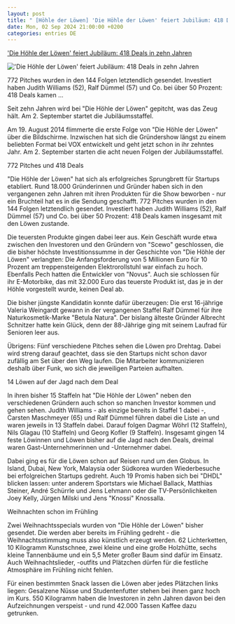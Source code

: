 ```yaml
---
layout: post
title: " [Höhle der Löwen] 'Die Höhle der Löwen' feiert Jubiläum: 418 Deals in zehn Jahren"
date: Mon, 02 Sep 2024 21:00:00 +0200
categories: entries DE
---
```

['Die Höhle der Löwen' feiert Jubiläum: 418 Deals in zehn Jahren](https://www.stern.de/kultur/-die-hoehle-der-loewen--feiert-jubilaeum--418-deals-in-zehn-jahren-35031216.html)

!['Die Höhle der Löwen' feiert Jubiläum: 418 Deals in zehn Jahren](https://image.stern.de/35031220/t/a3/v1/w1440/r1.7778/-/02--418-deals-in-zehn-jahren---16-9---spoton-article-1072919.jpg)

772 Pitches wurden in den 144 Folgen letztendlich gesendet. Investiert haben Judith Williams (52), Ralf Dümmel (57) und Co. bei über 50 Prozent: 418 Deals kamen ...

Seit zehn Jahren wird bei "Die Höhle der Löwen" gepitcht, was das Zeug hält. Am 2. September startet die Jubiläumsstaffel.

Am 19. August 2014 flimmerte die erste Folge von "Die Höhle der Löwen" über die Bildschirme. Inzwischen hat sich die Gründershow längst zu einem beliebten Format bei VOX entwickelt und geht jetzt schon in ihr zehntes Jahr. Am 2. September starten die acht neuen Folgen der Jubiläumsstaffel.

772 Pitches und 418 Deals

"Die Höhle der Löwen" hat sich als erfolgreiches Sprungbrett für Startups etabliert. Rund 18.000 Gründerinnen und Gründer haben sich in den vergangenen zehn Jahren mit ihren Produkten für die Show beworben - nur ein Bruchteil hat es in die Sendung geschafft. 772 Pitches wurden in den 144 Folgen letztendlich gesendet. Investiert haben Judith Williams (52), Ralf Dümmel (57) und Co. bei über 50 Prozent: 418 Deals kamen insgesamt mit den Löwen zustande.

Die teuersten Produkte gingen dabei leer aus. Kein Geschäft wurde etwa zwischen den Investoren und den Gründern von "Scewo" geschlossen, die die bisher höchste Investitionssumme in der Geschichte von "Die Höhle der Löwen" verlangten: Die Anfangsforderung von 5 Millionen Euro für 10 Prozent am treppensteigenden Elektrorollstuhl war einfach zu hoch. Ebenfalls Pech hatten die Entwickler von "Novus". Auch sie schlossen für ihr E-Motorbike, das mit 32.000 Euro das teuerste Produkt ist, das je in der Höhle vorgestellt wurde, keinen Deal ab.

Die bisher jüngste Kandidatin konnte dafür überzeugen: Die erst 16-jährige Valeria Weingardt gewann in der vergangenen Staffel Ralf Dümmel für ihre Naturkosmetik-Marke "Betula Natura". Der bislang älteste Gründer Albrecht Schnitzer hatte kein Glück, denn der 88-Jährige ging mit seinem Laufrad für Senioren leer aus.

Übrigens: Fünf verschiedene Pitches sehen die Löwen pro Drehtag. Dabei wird streng darauf geachtet, dass sie den Startups nicht schon davor zufällig am Set über den Weg laufen. Die Mitarbeiter kommunizieren deshalb über Funk, wo sich die jeweiligen Parteien aufhalten.

14 Löwen auf der Jagd nach dem Deal

In ihren bisher 15 Staffeln hat "Die Höhle der Löwen" neben den verschiedenen Gründern auch schon so manchen Investor kommen und gehen sehen. Judith Williams - als einzige bereits in Staffel 1 dabei -, Carsten Maschmeyer (65) und Ralf Dümmel führen dabei die Liste an und waren jeweils in 13 Staffeln dabei. Darauf folgen Dagmar Wöhrl (12 Staffeln), Nils Glagau (10 Staffeln) und Georg Kofler (9 Staffeln). Insgesamt gingen 14 feste Löwinnen und Löwen bisher auf die Jagd nach den Deals, dreimal waren Gast-Unternehmerinnen und -Unternehmer dabei.

Dabei ging es für die Löwen schon auf Reisen rund um den Globus. In Island, Dubai, New York, Malaysia oder Südkorea wurden Wiederbesuche bei erfolgreichen Startups gedreht. Auch 19 Promis haben sich bei "DHDL" blicken lassen: unter anderem Sportstars wie Michael Ballack, Matthias Steiner, André Schürrle und Jens Lehmann oder die TV-Persönlichkeiten Joey Kelly, Jürgen Milski und Jens "Knossi" Knossalla.

Weihnachten schon im Frühling

Zwei Weihnachtsspecials wurden von "Die Höhle der Löwen" bisher gesendet. Die werden aber bereits im Frühling gedreht - die Weihnachtsstimmung muss also künstlich erzeugt werden. 62 Lichterketten, 10 Kilogramm Kunstschnee, zwei kleine und eine große Holzhütte, sechs kleine Tannenbäume und ein 5,5 Meter großer Baum sind dafür im Einsatz. Auch Weihnachtslieder, -outfits und Plätzchen dürfen für die festliche Atmosphäre im Frühling nicht fehlen.

Für einen bestimmten Snack lassen die Löwen aber jedes Plätzchen links liegen: Gesalzene Nüsse und Studentenfutter stehen bei ihnen ganz hoch im Kurs. 550 Kilogramm haben die Investoren in zehn Jahren davon bei den Aufzeichnungen verspeist - und rund 42.000 Tassen Kaffee dazu getrunken.

